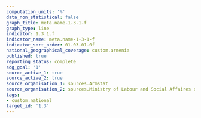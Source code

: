 ```yaml
---
computation_units: '%'
data_non_statistical: false
graph_title: meta.name-1-3-1-f
graph_type: line
indicator: 1.3.1.f
indicator_name: meta.name-1-3-1-f
indicator_sort_order: 01-03-01-0f
national_geographical_coverage: custom.armenia
published: true
reporting_status: complete
sdg_goal: '1'
source_active_1: true
source_active_2: true
source_organisation_1: sources.Armstat
source_organisation_2: sources.Ministry of Labour and Social Affaires of RA
tags:
- custom.national
target_id: '1.3'
---
```

